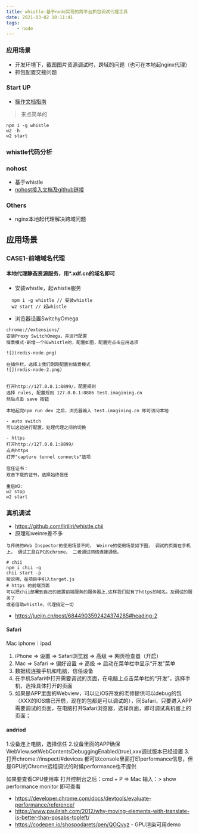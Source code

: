 ```yaml
---
title: whistle-基于node实现的跨平台抓包调试代理工具
date: 2021-03-02 10:11:41
tags:
    - node
---
```


### 应用场景
- 开发环境下，截图图片资源调试时，跨域的问题（也可在本地起nginx代理）
- 抓包配置交接问题

### Start UP
- [操作文档指南](http://wproxy.org/whistle/install.html)

> 来点简单的
```
npm i -g whistle
w2 -h
w2 start
```

### whistle代码分析


### nohost
- 基于whistle
- [nohost接入文档及github链接](https://nohosts.github.io/nohost/)

### Others
- nginx本地起代理解决跨域问题


## 应用场景
### CASE1-前端域名代理
#### 本地代理静态资源服务，用*.xdf.cn的域名即可
- 安装whistle，起whistle服务
```
  npm i -g whistle // 安装whistle
  w2 start // 起whistle
```
- 浏览器设置SwitchyOmega
```
chrome://extensions/ 
安装Proxy SwitchOmega，并进行配置
情景模式-新增一个叫whistle的，配置如图，配置完点击应用选项

![](redis-node.png)

在插件栏，选择上我们刚刚配置到情景模式
![](redis-node-2.png)


打开http://127.0.0.1:8899/，配置规则
选择 rules, 配置规则 127.0.0.1:8886 test.imagining.cn
然后点击 save 按钮

本地起完npm run dev 之后，浏览器输入 test.imagining.cn 即可访问本地

- auto switch 
可以这边进行配置，处理代理之间的切换

- https
打开http://127.0.0.1:8899/
点击https
打开"capture tunnel connects"选项

信任证书：
双击下载的证书，选择始终信任

重启W2:
w2 stop
w2 start
```

### 真机调试
- https://github.com/liriliri/whistle.chii
- 原理和weinre差不多
```
与传统的Web Inspector的使用场景不同， Weinre的使用场景如下图， 调试的页面在手机上， 调试工具在PC的chrome， 二者通过网络连接通信。
```
```
# chii
npm i chii -g
chii start -p
按说明，在项目中引入target.js
# https 的前端页面
可以把chii部署到自己的放置前端服务的服务器上,这样我们就有了https的域名，及调试的服务了
或者借助whistle，代理搞定一切
```

- https://juejin.cn/post/6844903592424374285#heading-2
#### Safari
Mac
iphone｜ipad

1. iPhone => 设置 => Safari浏览器 => 高级 => 网页检查器（开启）
2. Mac => Safari => 偏好设置 => 高级 => 启动在菜单栏中显示“开发”菜单
3. 数据线连接手机和电脑，信任设备
4. 在手机Safari中打开需要调试的页面，在电脑上点击菜单栏的“开发”，选择手机，选择具体打开的页面
5. 如果是APP里面的Webview，可以让iOS开发的老师提供可以debug的包（XXX的IOS端已开启，现在的包都是可以调试的），同Safari，只要进入APP需要调试的页面，在电脑打开Safari浏览器，选择页面，即可调试真机器上的页面；

#### andriod

1.设备连上电脑，选择信任
2.设备里面的APP确保 WebView.setWebContentsDebuggingEnabled(true),xxx调试版本已经设置
3.打开chrome://inspect/#devices
都可以console里面打印performance信息，但是GPU的Chrome远程调试的时候performance也不提供

如果要查看CPU使用率
打开控制台之后：cmd + P => Mac
输入：> show performance monitor
即可查看
- https://developer.chrome.com/docs/devtools/evaluate-performance/reference/
- https://www.paulirish.com/2012/why-moving-elements-with-translate-is-better-than-posabs-topleft/
- https://codepen.io/shospodarets/pen/QOQvyz - GPU渲染可用demo
